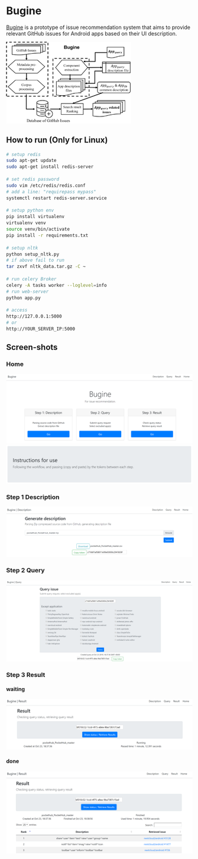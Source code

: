 # Bugine


[Bugine](https://bugine.github.io/) is a prototype of issue recommendation system that aims to provide relevant GitHub issues for Android apps based on their UI description.

<img src="pic/bugine-simple.png" alt="fig" style="zoom: 33%;" />

## How to run (Only for Linux)
```bash
# setup redis
sudo apt-get update
sudo apt-get install redis-server

# set redis password
sudo vim /etc/redis/redis.conf
# add a line: "requirepass mypass"
systemctl restart redis-server.service

# setup python env
pip install virtualenv
virtualenv venv
source venv/bin/activate
pip install -r requirements.txt

# setup nltk
python setup_nltk.py
# if above fail to run
tar zxvf nltk_data.tar.gz -C ~

# run celery Broker
celery -A tasks worker --loglevel=info
# run web-server
python app.py

# access
http://127.0.0.1:5000
# or
http://YOUR_SERVER_IP:5000
```

## Screen-shots

### Home

![fig](pic/image1.png)
![fig](pic/image2.png)

### Step 1 Description
![fig](pic/image3.png)

### Step 2 Query
![fig](pic/image4.png)

### Step 3 Result

#### waiting

![fig](pic/image5.png)

#### done
![fig](pic/image6.png)
